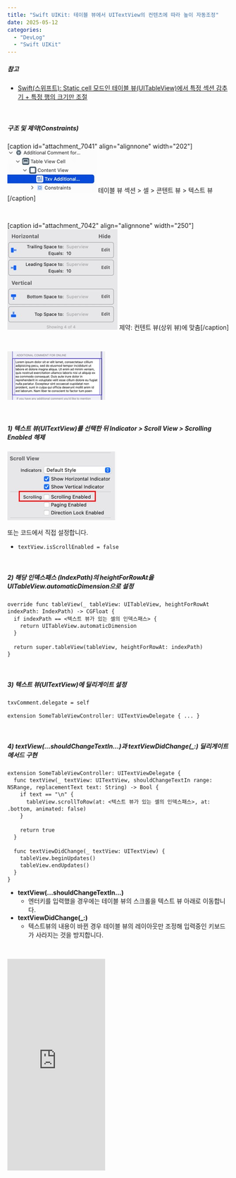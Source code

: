 ```yaml
---
title: "Swift UIKit: 테이블 뷰에서 UITextView의 컨텐츠에 따라 높이 자동조정"
date: 2025-05-12
categories: 
  - "DevLog"
  - "Swift UIKit"
---
```


##### **참고**

- [Swift(스위프트): Static cell 모드인 테이블 뷰(UITableView)에서 특정 섹션 감추기 + 특정 행의 크기만 조절](http://yoonbumtae.com/?p=4521)

 

##### **구조 및 제약(Constraints)**

\[caption id="attachment\_7041" align="alignnone" width="202"\] ![](/assets/img/wp-content/uploads/2025/05/스크린샷-2025-05-13-오전-1.17.12-복사본.jpg) 테이블 뷰 섹션 > 셀 > 콘텐트 뷰 > 텍스트 뷰\[/caption\]

 

\[caption id="attachment\_7042" align="alignnone" width="250"\] ![](/assets/img/wp-content/uploads/2025/05/스크린샷-2025-05-13-오전-1.17.23-복사본.jpg) 제약: 컨텐트 뷰(상위 뷰)에 맞춤\[/caption\]

 

 ![](/assets/img/wp-content/uploads/2025/05/스크린샷-2025-05-13-오전-1.17.39-복사본.jpg)

 

##### **1) 텍스트 뷰(UITextView)를 선택한 뒤 Indicator > Scroll View > Scrolling Enabled 해제**

 ![](/assets/img/wp-content/uploads/2025/05/스크린샷-2025-05-12-오후-11.28.13-복사본.jpg)

또는 코드에서 직접 설정합니다.

- `textView.isScrollEnabled = false`

 

##### **2) 해당 인덱스패스 (IndexPath)의 heightForRowAt을 UITableView.automaticDimension으로 설정**

```
override func tableView(_ tableView: UITableView, heightForRowAt indexPath: IndexPath) -> CGFloat {
  if indexPath == <텍스트 뷰가 있는 셀의 인덱스패스> {
    return UITableView.automaticDimension
  }
  
  return super.tableView(tableView, heightForRowAt: indexPath)
}
```

 

##### **3) 텍스트 뷰(UITextView)에 딜리게이트 설정**

```
txvComment.delegate = self
```

```
extension SomeTableViewController: UITextViewDelegate { ... }
```

 

##### **4) textView(...shouldChangeTextIn...)과 textViewDidChange(\_:) 딜리게이트 메서드 구현**

```
extension SomeTableViewController: UITextViewDelegate {
  func textView(_ textView: UITextView, shouldChangeTextIn range: NSRange, replacementText text: String) -> Bool {
    if text == "\n" {
      tableView.scrollToRow(at: <텍스트 뷰가 있는 셀의 인덱스패스>, at: .bottom, animated: false)
    }
    
    return true
  }
  
  func textViewDidChange(_ textView: UITextView) {
    tableView.beginUpdates()
    tableView.endUpdates()
  }
}

```

- **textView(...shouldChangeTextIn...)**
    - 엔터키를 입력했을 경우에는 테이블 뷰의 스크롤을 텍스트 뷰 아래로 이동합니다.
- **textViewDidChange(\_:)**
    - 텍스트뷰의 내용이 바뀐 경우 테이블 뷰의 레이아웃만 조정해 입력중인 키보드가 사라지는 것을 방지합니다.

 

<iframe width="222" height="480" src="https://giphy.com/embed/h91WLkb4znjMue7JO3" frameborder="0" class="giphy-embed" allowfullscreen="allowfullscreen"></iframe>
